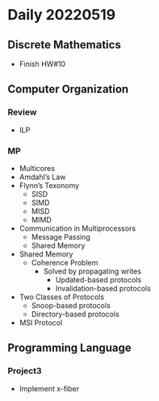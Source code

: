 Daily 20220519
===

## Discrete Mathematics
- Finish HW#10
  
## Computer Organization
### Review
- ILP
  
### MP
- Multicores
- Amdahl’s Law
- Flynn’s Texonomy
  - SISD
  - SIMD
  - MISD
  - MIMD
- Communication in Multiprocessors
  - Message Passing
  - Shared Memory
- Shared Memory
  - Coherence Problem
    - Solved by propagating writes
      - Updated-based protocols
      - Invalidation-based protocols
- Two Classes of Protocols
  - Snoop-based protocols
  - Directory-based protocols
- MSI Protocol

## Programming Language
### Project3
  - Implement x-fiber